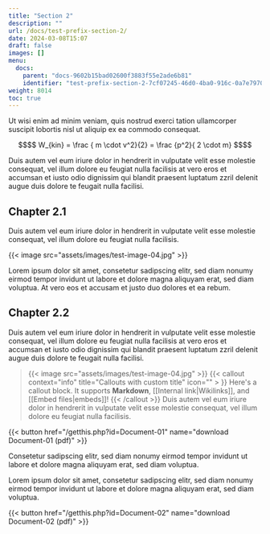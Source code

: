 ```yaml
---
title: "Section 2"
description: ""
url: /docs/test-prefix-section-2/
date: 2024-03-08T15:07
draft: false
images: []
menu:
  docs:
    parent: "docs-9602b15bad02600f3883f55e2ade6b81"
    identifier: "test-prefix-section-2-7cf07245-46d0-4ba0-916c-0a7e797006fe"
weight: 8014
toc: true
---
```



Ut wisi enim ad minim veniam, quis nostrud exerci tation ullamcorper suscipit lobortis nisl ut aliquip ex ea commodo consequat. 
```math {.text-center}
$$
 W_{kin} = \frac { m \cdot v^2}{2} = \frac {p^2}{ 2 \cdot m} 
$$
```

Duis autem vel eum iriure dolor in hendrerit in vulputate velit esse molestie consequat, vel illum dolore eu feugiat nulla facilisis at vero eros et accumsan et iusto odio dignissim qui blandit praesent luptatum zzril delenit augue duis dolore te feugait nulla facilisi.   

## Chapter 2.1

Duis autem vel eum iriure dolor in hendrerit in vulputate velit esse molestie consequat, vel illum dolore eu feugiat nulla facilisis.   

{{< image src="assets/images/test-image-04.jpg" >}}

Lorem ipsum dolor sit amet, consetetur sadipscing elitr, sed diam nonumy eirmod tempor invidunt ut labore et dolore magna aliquyam erat, sed diam voluptua. At vero eos et accusam et justo duo dolores et ea rebum. 

## Chapter 2.2

Duis autem vel eum iriure dolor in hendrerit in vulputate velit esse molestie consequat, vel illum dolore eu feugiat nulla facilisis at vero eros et accumsan et iusto odio dignissim qui blandit praesent luptatum zzril delenit augue duis dolore te feugait nulla facilisi. 

> {{< image src="assets/images/test-image-04.jpg" >}}
{{< callout context="info" title="Callouts with custom title" icon="" > }} Here's a callout block.
It supports **Markdown**, [[Internal link|Wikilinks]], and [[Embed files|embeds]]! {{< /callout >}}
Duis autem vel eum iriure dolor in hendrerit in vulputate velit esse molestie consequat, vel illum dolore eu feugiat nulla facilisis.   

{{< button href="/getthis.php?id=Document-01" name="download Document-01 (pdf)" >}}

Consetetur sadipscing elitr, sed diam nonumy eirmod tempor invidunt ut labore et dolore magna aliquyam erat, sed diam voluptua.

Lorem ipsum dolor sit amet, consetetur sadipscing elitr, sed diam nonumy eirmod tempor invidunt ut labore et dolore magna aliquyam erat, sed diam voluptua.

{{< button href="/getthis.php?id=Document-02" name="download Document-02 (pdf)" >}}